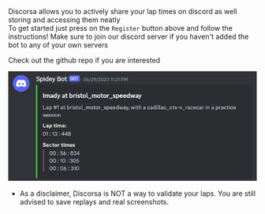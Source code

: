 Discorsa allows you to actively share your lap times on discord as well storing and accessing them neatly\
To get started just press on the `Register` button above and follow the instructions! Make sure to join our discord server if you haven't added the bot to any of your own servers

Check out the github repo if you are interested

![Example](./Media/example_embed.png)

* As a disclaimer, Discorsa is NOT a way to validate your laps. You are still advised to save replays and real screenshots.
